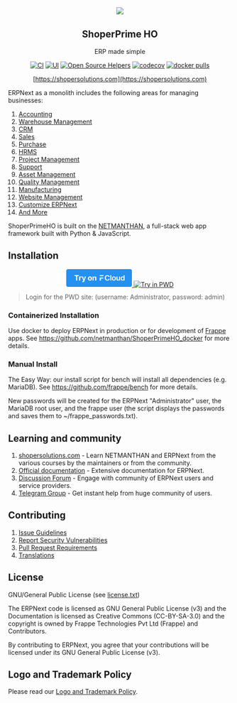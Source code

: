 <div align="center">
    <a href="https://shopersolutions.com">
        <img src="https://raw.githubusercontent.com/frappe/erpnext/develop/erpnext/public/images/erpnext-logo.png" height="128">
    </a>
    <h2>ShoperPrime HO</h2>
    <p align="center">
        <p>ERP made simple</p>
    </p>

[![CI](https://github.com/netmanthan/ShoperPrimeHOHO/actions/workflows/server-tests.yml/badge.svg?branch=develop)](https://github.com/netmanthan/ShoperPrimeHO/actions/workflows/server-tests.yml)
[![UI](https://github.com/ShoperPrimeHO/erpnext_ui_tests/actions/workflows/ui-tests.yml/badge.svg?branch=develop&event=schedule)](https://github.com/ShoperPrimeHO/erpnext_ui_tests/actions/workflows/ui-tests.yml)
[![Open Source Helpers](https://www.codetriage.com/frappe/erpnext/badges/users.svg)](https://www.codetriage.com/frappe/erpnext)
[![codecov](https://codecov.io/gh/frappe/erpnext/branch/develop/graph/badge.svg?token=0TwvyUg3I5)](https://codecov.io/gh/frappe/erpnext)
[![docker pulls](https://img.shields.io/docker/pulls/frappe/erpnext-worker.svg)](https://hub.docker.com/r/frappe/erpnext-worker)

[https://shopersolutions.com](https://shopersolutions.com)

</div>

ERPNext as a monolith includes the following areas for managing businesses:

1. [Accounting](https://shopersolutions.com/open-source-accounting)
1. [Warehouse Management](https://shopersolutions.com/distribution/warehouse-management-system)
1. [CRM](https://shopersolutions.com/open-source-crm)
1. [Sales](https://shopersolutions.com/open-source-sales-purchase)
1. [Purchase](https://shopersolutions.com/open-source-sales-purchase)
1. [HRMS](https://shopersolutions.com/open-source-hrms)
1. [Project Management](https://shopersolutions.com/open-source-projects)
1. [Support](https://shopersolutions.com/open-source-help-desk-software)
1. [Asset Management](https://shopersolutions.com/open-source-asset-management-software)
1. [Quality Management](https://shopersolutions.com/docs/user/manual/en/quality-management)
1. [Manufacturing](https://shopersolutions.com/open-source-manufacturing-erp-software)
1. [Website Management](https://shopersolutions.com/open-source-website-builder-software)
1. [Customize ERPNext](https://shopersolutions.com/docs/user/manual/en/customize-erpnext)
1. [And More](https://shopersolutions.com/docs/user/manual/en/)

ShoperPrimeHO is built on the [NETMANTHAN](https://github.com/netmanthan/ShoperPrimeHO), a full-stack web app framework built with Python & JavaScript.

## Installation

<div align="center" style="max-height: 40px;">
    <a href="https://shopersolutions.com/shoperprimeho/signup">
        <img src=".github/try-on-f-cloud-button.svg" height="40">
    </a>
    <a href="https://labs.play-with-docker.com/?stack=https://raw.githubusercontent.com/frappe/frappe_docker/main/pwd.yml">
      <img src="https://raw.githubusercontent.com/play-with-docker/stacks/master/assets/images/button.png" alt="Try in PWD" height="37"/>
    </a>
</div>

> Login for the PWD site: (username: Administrator, password: admin)

### Containerized Installation

Use docker to deploy ERPNext in production or for development of [Frappe](https://github.com/netmanthan/ShoperPrimeHO) apps. See https://github.com/netmanthan/ShoperPrimeHO_docker for more details.

### Manual Install

The Easy Way: our install script for bench will install all dependencies (e.g. MariaDB). See https://github.com/frappe/bench for more details.

New passwords will be created for the ERPNext "Administrator" user, the MariaDB root user, and the frappe user (the script displays the passwords and saves them to ~/frappe_passwords.txt).


## Learning and community

1. [shopersolutions.com](https://shopersolutions.com) - Learn NETMANTHAN and ERPNext from the various courses by the maintainers or from the community.
2. [Official documentation](https://docs.shopersolutions.com/) - Extensive documentation for ERPNext.
3. [Discussion Forum](https://discuss.shopersolutions.com/) - Engage with community of ERPNext users and service providers.
4. [Telegram Group](https://t.me/shopersolutions) - Get instant help from huge community of users.


## Contributing

1. [Issue Guidelines](https://github.com/netmanthan/ShoperPrimeHO/wiki/Issue-Guidelines)
1. [Report Security Vulnerabilities](https://shopersolutions.com/security)
1. [Pull Request Requirements](https://github.com/netmanthan/ShoperPrimeHO/wiki/Contribution-Guidelines)
1. [Translations](https://translate.shopersolutions.com)


## License

GNU/General Public License (see [license.txt](license.txt))

The ERPNext code is licensed as GNU General Public License (v3) and the Documentation is licensed as Creative Commons (CC-BY-SA-3.0) and the copyright is owned by Frappe Technologies Pvt Ltd (Frappe) and Contributors.

By contributing to ERPNext, you agree that your contributions will be licensed under its GNU General Public License (v3).

## Logo and Trademark Policy

Please read our [Logo and Trademark Policy](TRADEMARK_POLICY.md).
